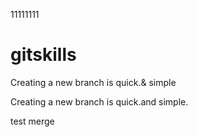11111111
# gitskills








Creating a new branch is quick.& simple

Creating a new branch is quick.and simple.

test merge
